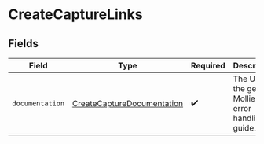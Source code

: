 # CreateCaptureLinks


## Fields

| Field                                                                           | Type                                                                            | Required                                                                        | Description                                                                     |
| ------------------------------------------------------------------------------- | ------------------------------------------------------------------------------- | ------------------------------------------------------------------------------- | ------------------------------------------------------------------------------- |
| `documentation`                                                                 | [CreateCaptureDocumentation](../../models/errors/CreateCaptureDocumentation.md) | :heavy_check_mark:                                                              | The URL to the generic Mollie API error handling guide.                         |